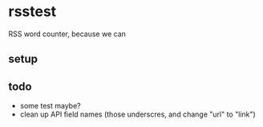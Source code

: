rsstest
=======

RSS word counter, because we can

setup
-----



todo
----

 * some test maybe?
 * clean up API field names (those underscres, and change "url" to "link")
 
